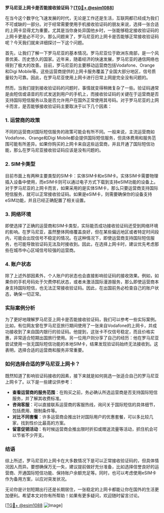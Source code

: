 **罗马尼亚上网卡是否能接收验证码？[[TG💪+ @esim1088](https://t.me/s/esim1088)]**

在当今这个数字化飞速发展的时代，无论是工作还是生活，互联网都已经成为我们不可或缺的一部分。对于经常需要使用手机接收验证码的朋友来说，选择一张合适的上网卡显得尤为重要。尤其是当你身处异国他乡时，一张能够稳定接收验证码的上网卡更是必不可少。那么问题来了，罗马尼亚的上网卡是否能够正常接收验证码呢？今天我们就来详细探讨一下这个问题。

首先，让我们了解一下罗马尼亚的基本情况。罗马尼亚位于欧洲东南部，是一个风景优美、历史悠久的国家。近年来，随着经济的快速发展，罗马尼亚的通信网络也得到了极大的改善。目前，罗马尼亚的主要移动运营商包括Vodafone、Orange和Digi Mobile等。这些运营商提供的上网卡服务覆盖了全国大部分地区，信号质量较为可靠。因此，在罗马尼亚使用上网卡进行日常上网是完全没有问题的。

然而，当我们提到接收验证码的问题时，事情就变得稍微复杂了一些。验证码通常是由短信或语音的形式发送到用户的手机上，而接收验证码的关键在于运营商是否支持国际短信服务以及是否允许用户在国外正常使用其号码。对于罗马尼亚的上网卡而言，是否能够接收验证码主要取决于以下几个因素：

### 1. **运营商的政策**
不同的运营商对国际短信服务的政策可能会有所不同。一般来说，主流运营商如Vodafone、Orange和Digi Mobile都会提供国际短信服务，但具体费用和服务范围可能有所差异。如果你购买的上网卡来自这些运营商，并且开通了国际短信功能，那么在罗马尼亚接收验证码应该是没有问题的。

### 2. **SIM卡类型**
目前市面上有两种主要类型的SIM卡：实体SIM卡和eSIM卡。实体SIM卡需要物理插入设备中使用，而eSIM卡则可以通过电子方式下载到支持eSIM功能的设备上。对于罗马尼亚的上网卡而言，如果采用的是实体SIM卡，那么只要运营商支持国际短信服务，就可以正常接收验证码。如果是eSIM卡，则需要确保你的设备支持eSIM功能，并且已经正确配置了相关设置。

### 3. **网络环境**
即使选择了正确的运营商和SIM卡类型，实际能否成功接收验证码还受到网络环境的影响。在罗马尼亚，虽然整体网络覆盖良好，但在某些偏远地区或者特定时间段内，可能会出现信号不稳定的情况。在这种情况下，即使运营商支持国际短信服务，也可能导致验证码无法及时接收到。因此，在选择上网卡时，建议优先考虑那些在城市中心区域信号较强的运营商。

### 4. **账户状态**
除了上述外部因素外，个人账户的状态也会直接影响验证码的接收效果。例如，如果你的手机号码处于欠费停机状态，或者未激活国际漫游服务，那么即使运营商本身支持国际短信，也无法正常接收验证码。因此，在出国前务必检查自己的账户状态，确保一切正常。

### 实际案例分析

为了更好地理解罗马尼亚上网卡是否能接收验证码，我们可以参考一些实际案例。比如，有位网友曾在罗马尼亚旅行期间使用了一张来自Vodafone的上网卡，并成功接收到了来自国内银行的验证码。他提到，这张卡不仅信号稳定，而且价格实惠，非常适合短期出国旅行使用。另一位用户则分享了自己的经历：他在罗马尼亚尝试使用一张无国际短信功能的本地SIM卡，结果发现验证码始终无法接收到。这表明，选择合适的运营商和服务非常重要。

### 如何选择合适的罗马尼亚上网卡？

既然知道了影响验证码接收的因素，接下来就是如何挑选一张适合自己的罗马尼亚上网卡了。以下是一些建议供参考：

- **查看运营商的服务范围**：在购买之前，务必确认所选运营商是否支持国际短信服务，并了解其收费标准。
- **咨询客服**：可以直接联系运营商的客服热线，询问关于国际短信的具体细节，包括费用、限制条件等。
- **对比不同套餐**：许多运营商会推出针对国际用户的优惠套餐，可以多比较几家，找到性价比最高的方案。
- **留意促销活动**：有时候运营商会推出限时折扣或赠送流量等活动，抓住机会可以节省不少开支。

### 结语

综上所述，罗马尼亚的上网卡在大多数情况下是可以正常接收验证码的，但具体情况因人而异。要想确保万无一失，建议提前做好充分准备，比如选择信誉良好的运营商、开通国际短信功能、保持账户余额充足等。同时，也可以考虑使用eSIM卡作为备用方案，以应对突发状况。

无论你是计划短期出行还是长期居住，一张稳定的上网卡都能让你在国外的生活更加便利。希望本文对你有所帮助！如果有更多疑问，欢迎随时留言讨论。

[[TG💪+ @esim1088](https://t.me/s/esim1088) ![Image](https://i.postimg.cc/4NQfJmqS/Snipaste-2025-05-13-00-14-12.png)]